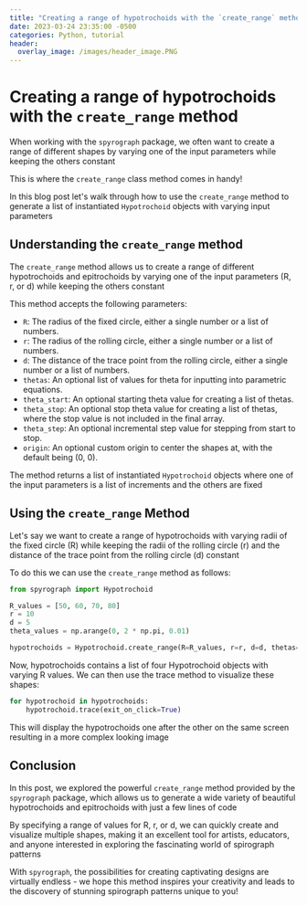 ```yaml
---
title: "Creating a range of hypotrochoids with the `create_range` method"
date: 2023-03-24 23:35:00 -0500
categories: Python, tutorial
header:
  overlay_image: /images/header_image.PNG
---
```


# Creating a range of hypotrochoids with the `create_range` method

When working with the `spyrograph` package, we often want to create a range of different shapes by varying one of the input parameters while keeping the others constant

This is where the `create_range` class method comes in handy!

In this blog post let's walk through how to use the `create_range` method to generate a list of instantiated `Hypotrochoid` objects with varying input parameters

## Understanding the `create_range` method

The `create_range` method allows us to create a range of different hypotrochoids and epitrochoids by varying one of the input parameters (R, r, or d) while keeping the others constant

This method accepts the following parameters:

- `R`: The radius of the fixed circle, either a single number or a list of numbers.
- `r`: The radius of the rolling circle, either a single number or a list of numbers.
- `d`: The distance of the trace point from the rolling circle, either a single number or a list of numbers.
- `thetas`: An optional list of values for theta for inputting into parametric equations.
- `theta_start`: An optional starting theta value for creating a list of thetas.
- `theta_stop`: An optional stop theta value for creating a list of thetas, where the stop value is not included in the final array.
- `theta_step`: An optional incremental step value for stepping from start to stop.
- `origin`: An optional custom origin to center the shapes at, with the default being (0, 0).

The method returns a list of instantiated `Hypotrochoid` objects where one of the input parameters is a list of increments and the others are fixed

## Using the `create_range` Method

Let's say we want to create a range of hypotrochoids with varying radii of the fixed circle (R) while keeping the radii of the rolling circle (r) and the distance of the trace point from the rolling circle (d) constant

To do this we can use the `create_range` method as follows:

```python
from spyrograph import Hypotrochoid

R_values = [50, 60, 70, 80]
r = 10
d = 5
theta_values = np.arange(0, 2 * np.pi, 0.01)

hypotrochoids = Hypotrochoid.create_range(R=R_values, r=r, d=d, thetas=theta_values)
```

Now, hypotrochoids contains a list of four Hypotrochoid objects with varying R values.
We can then use the trace method to visualize these shapes:

```python
for hypotrochoid in hypotrochoids:
    hypotrochoid.trace(exit_on_click=True)
```

This will display the hypotrochoids one after the other on the same screen resulting in a more complex looking image

## Conclusion

In this post, we explored the powerful `create_range` method provided by the `spyrograph` package, which allows us to generate a wide variety of beautiful hypotrochoids and epitrochoids with just a few lines of code

By specifying a range of values for R, r, or d, we can quickly create and visualize multiple shapes, making it an excellent tool for artists, educators, and anyone interested in exploring the fascinating world of spirograph patterns

With `spyrograph`, the possibilities for creating captivating designs are virtually endless - we hope this method inspires your creativity and leads to the discovery of stunning spirograph patterns unique to you!
